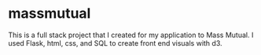 # massmutual

This is a full stack project that I created for my application to Mass Mutual. I used Flask, html, css, and SQL to create front end visuals with d3.
